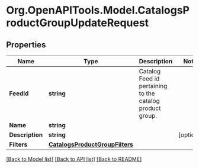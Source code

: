 
# Org.OpenAPITools.Model.CatalogsProductGroupUpdateRequest

## Properties

Name | Type | Description | Notes
------------ | ------------- | ------------- | -------------
**FeedId** | **string** | Catalog Feed id pertaining to the catalog product group. | 
**Name** | **string** |  | 
**Description** | **string** |  | [optional] 
**Filters** | [**CatalogsProductGroupFilters**](CatalogsProductGroupFilters.md) |  | 

[[Back to Model list]](../README.md#documentation-for-models)
[[Back to API list]](../README.md#documentation-for-api-endpoints)
[[Back to README]](../README.md)

